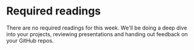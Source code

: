 # Required readings

There are no required readings for this week. We'll be doing a deep dive into your projects, reviewing presentations and handing out feedback on your GitHub repos.
